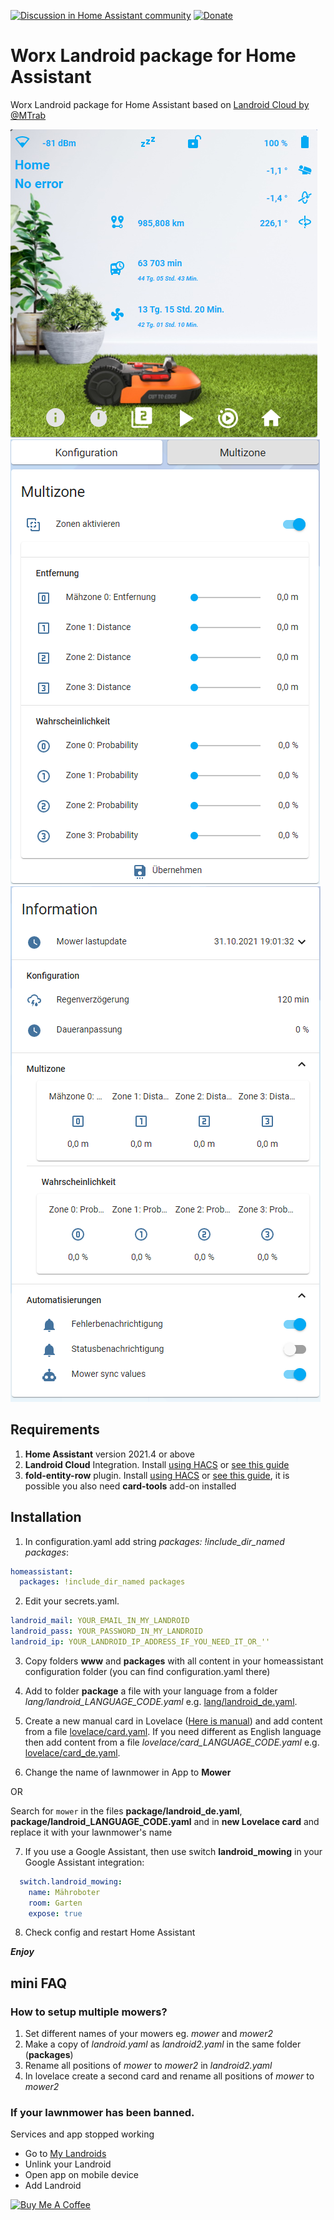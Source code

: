 [![Discussion in Home Assistant community](https://img.shields.io/badge/discussion-HA_community-03a9f4.svg)](https://community.home-assistant.io/t/worx-landroid-package/119345)
[![Donate](https://img.shields.io/badge/donate-Coffee-ff813f.svg)](https://www.buymeacoffee.com/barma)

# Worx Landroid package for Home Assistant
Worx Landroid package for Home Assistant based on [Landroid Cloud by @MTrab](https://github.com/MTrab/landroid_cloud)

![Landroid](media/halandroid20211102_main.png)![Landroid](media/halandroid20211102_settings.png)![Landroid](media/halandroid20211102_info.png)

## Requirements

1. **Home Assistant** version 2021.4 or above
2. **Landroid Cloud** Integration. Install [using HACS](https://github.com/hacs/integration) or [see this guide](https://github.com/MTrab/landroid_cloud#installation)
3. **fold-entity-row** plugin. Install [using HACS](https://github.com/hacs/integration) or [see this guide](https://github.com/thomasloven/lovelace-fold-entity-row#installing), it is possible you also need **card-tools** add-on installed

## Installation
1. In configuration.yaml add string _packages: !include_dir_named packages_:
```yaml
homeassistant:
  packages: !include_dir_named packages
```

2. Edit your secrets.yaml.
```yaml
landroid_mail: YOUR_EMAIL_IN_MY_LANDROID
landroid_pass: YOUR_PASSWORD_IN_MY_LANDROID
landroid_ip: YOUR_LANDROID_IP_ADDRESS_IF_YOU_NEED_IT_OR_''
```

3. Copy folders **www** and **packages** with all content in your homeassistant configuration folder (you can find configuration.yaml there)

4. Add to folder **package** a file with your language from a folder *lang/landroid_LANGUAGE_CODE.yaml* e.g. [lang/landroid_de.yaml](lang/landroid_de.yaml).

5. Create a new manual card in Lovelace ([Here is manual](https://github.com/Barma-lej/halandroid/blob/master/help/add_card.md)) and add content from a file [lovelace/card.yaml](lovelace/card.yaml). If you need different as English language then add content from a file *lovelace/card_LANGUAGE_CODE.yaml* e.g. [lovelace/card_de.yaml](lovelace/card_de.yaml).

6. Change the name of lawnmower in App to **Mower**

OR

Search for `mower` in the files **package/landroid_de.yaml**, **package/landroid_LANGUAGE_CODE.yaml** and in **new Lovelace card** and replace it with your lawnmower's name

7. If you use a Google Assistant, then use switch **landroid_mowing** in your Google Assistant integration:
```yaml
  switch.landroid_mowing:
    name: Mähroboter
    room: Garten
    expose: true
```
8. Check config and restart Home Assistant

**_Enjoy_**

## mini FAQ

### How to setup multiple mowers?

1. Set different names of your mowers eg. *mower* and *mower2*
2. Make a copy of *landroid.yaml* as *landroid2.yaml* in the same folder (**packages**)
3. Rename all positions of *mower* to *mower2* in *landroid2.yaml*
4. In lovelace create a second card and rename all positions of *mower* to *mower2*

### If your lawnmower has been banned.
Services and app stopped working

* Go to [My Landroids](https://account.worxlandroid.com/product-items)
* Unlink your Landroid
* Open app on mobile device
* Add Landroid


<a href="https://www.buymeacoffee.com/barma" target="_blank"><img src="https://www.buymeacoffee.com/assets/img/custom_images/white_img.png" alt="Buy Me A Coffee" style="height: auto !important;width: auto !important;" ></a>
